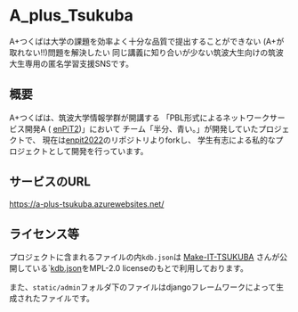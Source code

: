 # A_plus_Tsukuba  
A+つくばは大学の課題を効率よく十分な品質で提出することができない (A+が取れない!!)問題を解決したい 同じ講義に知り合いが少ない筑波大生向けの筑波大生専用の匿名学習支援SNSです。

## 概要
A+つくばは、筑波大学情報学群が開講する
「PBL形式によるネットワークサービス開発A (
[enPiT2](https://enpit.coins.tsukuba.ac.jp/))」において
チーム「半分、青い。」が開発していたプロジェクトで、
現在は[enpit2022](https://github.com/enpitut2022/A_plus_Tsukuba)のリポジトリよりforkし、
学生有志による私的なプロジェクトとして開発を行っています。

## サービスのURL
https://a-plus-tsukuba.azurewebsites.net/

## ライセンス等
プロジェクトに含まれるファイルの内`kdb.json`は
[Make-IT-TSUKUBA](https://github.com/Make-IT-TSUKUBA)
さんが公開している`[kdb.json](https://github.com/Make-IT-TSUKUBA/alternative-tsukuba-kdb/blob/master/src/kdb.json)をMPL-2.0 licenseのもとで利用しております。

また、`static/admin`フォルダ下のファイルはdjangoフレームワークによって生成されたファイルです。